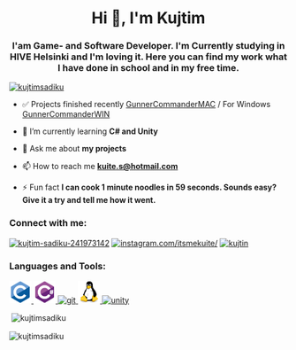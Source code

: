 <h1 align="center">Hi 👋, I'm Kujtim</h1>
<h3 align="center">I'am Game- and Software Developer. I'm Currently studying in HIVE Helsinki and I'm loving it. Here you can find my work what I have done in school and in my free time.</h3>

<p align="left"> <a href="https://github.com/ryo-ma/github-profile-trophy"><img src="https://github-profile-trophy.vercel.app/?username=kujtimsadiku" alt="kujtimsadiku" /></a> </p>

- ✅ Projects finished recently [GunnerCommanderMAC](https://github.com/kujtimsadiku/GunnerCommanderMAC) / For Windows [GunnerCommanderWIN](https://github.com/kujtimsadiku/GunnerCommanderWIN)

- 🌱 I’m currently learning **C# and Unity**

- 💬 Ask me about **my projects**

- 📫 How to reach me **kuite.s@hotmail.com**

- ⚡ Fun fact **I can cook 1 minute noodles in 59 seconds. Sounds easy? Give it a try and tell me how it went.**

<h3 align="left">Connect with me:</h3>
<p align="left">
<a href="https://linkedin.com/in/kujtim-sadiku-241973142" target="blank"><img align="center" src="https://raw.githubusercontent.com/rahuldkjain/github-profile-readme-generator/master/src/images/icons/Social/linked-in-alt.svg" alt="kujtim-sadiku-241973142" height="30" width="40" /></a>
<a href="https://instagram.com/instagram.com/itsmekuite/" target="blank"><img align="center" src="https://raw.githubusercontent.com/rahuldkjain/github-profile-readme-generator/master/src/images/icons/Social/instagram.svg" alt="instagram.com/itsmekuite/" height="30" width="40" /></a>
<a href="https://www.leetcode.com/kujtin" target="blank"><img align="center" src="https://raw.githubusercontent.com/rahuldkjain/github-profile-readme-generator/master/src/images/icons/Social/leet-code.svg" alt="kujtin" height="30" width="40" /></a>
</p>

<h3 align="left">Languages and Tools:</h3>
<p align="left"> <a href="https://www.cprogramming.com/" target="_blank" rel="noreferrer"> <img src="https://raw.githubusercontent.com/devicons/devicon/master/icons/c/c-original.svg" alt="c" width="40" height="40"/> </a> <a href="https://www.w3schools.com/cs/" target="_blank" rel="noreferrer"> <img src="https://raw.githubusercontent.com/devicons/devicon/master/icons/csharp/csharp-original.svg" alt="csharp" width="40" height="40"/> </a> <a href="https://git-scm.com/" target="_blank" rel="noreferrer"> <img src="https://www.vectorlogo.zone/logos/git-scm/git-scm-icon.svg" alt="git" width="40" height="40"/> </a> <a href="https://www.linux.org/" target="_blank" rel="noreferrer"> <img src="https://raw.githubusercontent.com/devicons/devicon/master/icons/linux/linux-original.svg" alt="linux" width="40" height="40"/> </a> <a href="https://unity.com/" target="_blank" rel="noreferrer"> <img src="https://www.vectorlogo.zone/logos/unity3d/unity3d-icon.svg" alt="unity" width="40" height="40"/> </a> </p>

<p>&nbsp;<img align="center" src="https://github-readme-stats.vercel.app/api?username=kujtimsadiku&show_icons=true&locale=en" alt="kujtimsadiku" /></p>

<p><img align="center" src="https://github-readme-streak-stats.herokuapp.com/?user=kujtimsadiku&" alt="kujtimsadiku" /></p>
